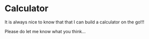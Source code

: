 # Calculator
It is always nice to know that that I can build a calculator on the go!!!

Please do let me know what you think...
